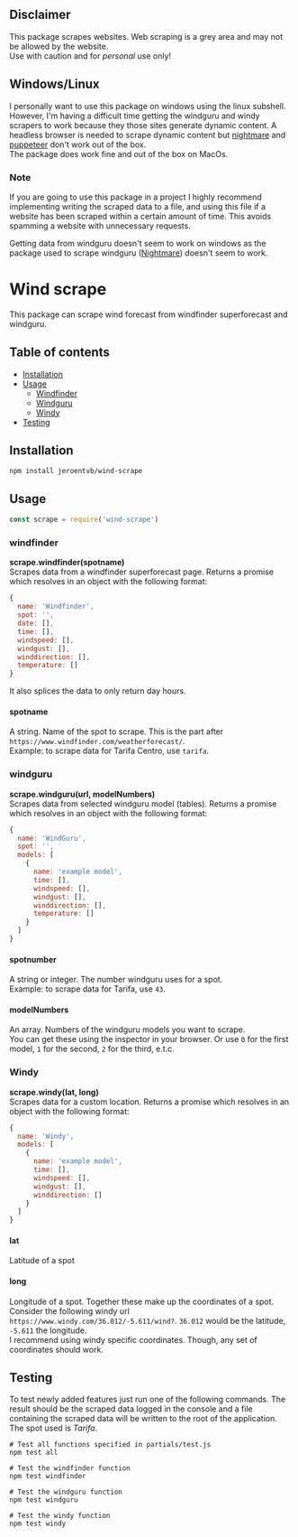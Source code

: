 ## Disclaimer
This package scrapes websites. Web scraping is a grey area and may not be allowed by the website.  
Use with caution and for *personal* use only!

## Windows/Linux
I personally want to use this package on windows using the linux subshell. However, I'm having a difficult time getting the windguru and windy scrapers to work because they those sites generate dynamic content. A headless browser is needed to scrape dynamic content but [nightmare](https://github.com/segmentio/nightmare) and [puppeteer](https://github.com/GoogleChrome/puppeteer) don't work out of the box.  
The package does work fine and out of the box on MacOs.

### Note
If you are going to use this package in a project I highly recommend implementing writing the scraped data to a file, and using this file if a website has been scraped within a certain amount of time. This avoids spamming a website with unnecessary requests.  

Getting data from windguru doesn't seem to work on windows as the package used to scrape windguru ([Nightmare](https://github.com/segmentio/nightmare)) doesn't seem to work.

# Wind scrape
This package can scrape wind forecast from windfinder superforecast and windguru.

## Table of contents
* [Installation](#installation)
* [Usage](#usage)
  * [Windfinder](#windfinder)
  * [Windguru](#windguru)
  * [Windy](#windy)
* [Testing](#testing)

## Installation
```
npm install jeroentvb/wind-scrape
```

## Usage
```js
const scrape = require('wind-scrape')
```

### windfinder
**scrape.windfinder(spotname)**  
Scrapes data from a windfinder superforecast page. Returns a promise which resolves in an object with the following format:
```js
{
  name: 'Windfinder',
  spot: '',
  date: [],
  time: [],
  windspeed: [],
  windgust: [],
  winddirection: [],
  temperature: []
}
```  
It also splices the data to only return day hours.

#### spotname  
A string. Name of the spot to scrape. This is the part after `https://www.windfinder.com/weatherforecast/`.  
Example: to scrape data for Tarifa Centro, use `tarifa`.

### windguru
**scrape.windguru(url, modelNumbers)**  
Scrapes data from selected windguru model (tables). Returns a promise which resolves in an object with the following format:
```js
{
  name: 'WindGuru',
  spot: '',
  models: [
    {
      name: 'example model',
      time: [],
      windspeed: [],
      windgust: [],
      winddirection: [],
      temperature: []
    }
  ]
}
```

#### spotnumber
A string or integer. The number windguru uses for a spot.  
Example: to scrape data for Tarifa, use `43`.

#### modelNumbers
An array. Numbers of the windguru models you want to scrape.  
You can get these using the inspector in your browser. Or use `0` for the first model, `1` for the second, `2` for the third, e.t.c.

### Windy
**scrape.windy(lat, long)**  
Scrapes data for a custom location. Returns a promise which resolves in an object with the following format:
```js
{
  name: 'Windy',
  models: [
    {
      name: 'example model',
      time: [],
      windspeed: [],
      windgust: [],
      winddirection: []
    }
  ]
}
```  

#### lat
Latitude of a spot

#### long
Longitude of a spot. Together these make up the coordinates of a spot.
Consider the following windy url `https://www.windy.com/36.012/-5.611/wind?`. `36.012` would be the latitude, `-5.611` the longitude.  
I recommend using windy specific coordinates. Though, any set of coordinates should work.

## Testing
To test newly added features just run one of the following commands. The result should be the scraped data logged in the console and a file containing the scraped data will be written to the root of the application. The spot used is *Tarifa*.
```shell
# Test all functions specified in partials/test.js
npm test all  

# Test the windfinder function
npm test windfinder  

# Test the windguru function
npm test windguru

# Test the windy function
npm test windy
```
